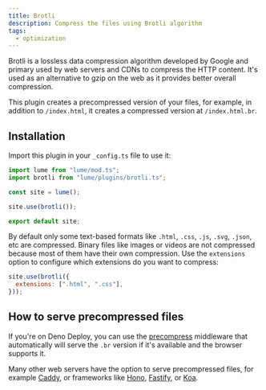 ```yaml
---
title: Brotli
description: Compress the files using Brotli algorithm
tags:
  - optimization
---
```


Brotli is a lossless data compression algorithm developed by Google and primary
used by web servers and CDNs to compress the HTTP content. It's used as an
alternative to gzip on the web as it provides better overall compression.

This plugin creates a precompressed version of your files, for example, in
addition to `/index.html`, it creates a compressed version at `/index.html.br`.

## Installation

Import this plugin in your `_config.ts` file to use it:

```js
import lume from "lume/mod.ts";
import brotli from "lume/plugins/brotli.ts";

const site = lume();

site.use(brotli());

export default site;
```

By default only some text-based formats like `.html`, `.css`, `.js`, `.svg`,
`.json`, etc are compressed. Binary files like images or videos are not
compressed because most of them have their own compression. Use the `extensions`
option to configure which extensions do you want to compress:

```js
site.use(brotli({
  extensions: [".html", ".css"],
}));
```

## How to serve precompressed files

If you're on Deno Deploy, you can use the
[precompress](../docs/core/server.md#precompress) middleware that automatically
will serve the `.br` version if it's available and the browser supports it.

Many other web servers have the option to serve precompressed files, for example
[Caddy](https://caddyserver.com/docs/caddyfile/directives/file_server#precompressed),
or frameworks like
[Hono](https://hono.dev/docs/getting-started/,deno#precompressed),
[Fastify](https://github.com/fastify/fastify-static?tab=readme-ov-file#precompressed),
or [Koa](https://github.com/koajs/static?tab=readme-ov-file#options).
